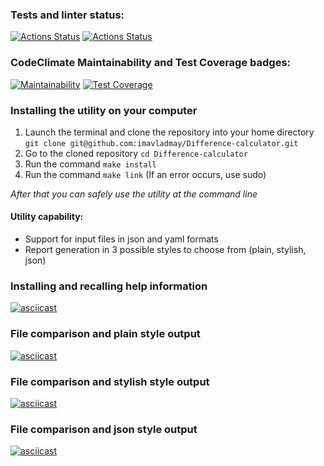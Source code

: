 ### Tests and linter status:
[![Actions Status](https://github.com/imavladmay/frontend-project-46/workflows/hexlet-check/badge.svg)](https://github.com/imavladmay/frontend-project-46/actions) [![Actions Status](https://github.com/imavladmay/frontend-project-46/actions/workflows/tests.yml/badge.svg)](https://github.com/imavladmay/frontend-project-46/actions/workflows/tests.yml)
### CodeClimate Maintainability and Test Coverage badges:
[![Maintainability](https://api.codeclimate.com/v1/badges/0bcaed960e9184ec0c09/maintainability)](https://codeclimate.com/github/imavladmay/Difference-calculator/maintainability) [![Test Coverage](https://api.codeclimate.com/v1/badges/0bcaed960e9184ec0c09/test_coverage)](https://codeclimate.com/github/imavladmay/Difference-calculator/test_coverage)

### Installing the utility on your computer
1. Launch the terminal and clone the repository into your home directory
```git clone git@github.com:imavladmay/Difference-calculator.git```
2. Go to the cloned repository ```cd Difference-calculator```
3. Run the command ```make install```
4. Run the command ```make link``` (If an error occurs, use sudo)

*After that you can safely use the utility at the command line*

#### Utility capability:
- Support for input files in json and yaml formats 
- Report generation in 3 possible styles to choose from (plain, stylish, json)

### Installing and recalling help information

[![asciicast](https://asciinema.org/a/38ozOWsnlwgtuHgjCR0S2NPze.svg)](https://asciinema.org/a/38ozOWsnlwgtuHgjCR0S2NPze)

### File comparison and plain style output

[![asciicast](https://asciinema.org/a/GxAGPDPirvms7FJAeJym2Z8UN.svg)](https://asciinema.org/a/GxAGPDPirvms7FJAeJym2Z8UN)
 
### File comparison and stylish style output

[![asciicast](https://asciinema.org/a/07He8KynNbAlR4JkYYTtBxcP6.svg)](https://asciinema.org/a/07He8KynNbAlR4JkYYTtBxcP6)
 
### File comparison and json style output

[![asciicast](https://asciinema.org/a/BxIDgs1FyQShka6cxsrqWKUHH.svg)](https://asciinema.org/a/BxIDgs1FyQShka6cxsrqWKUHH)
